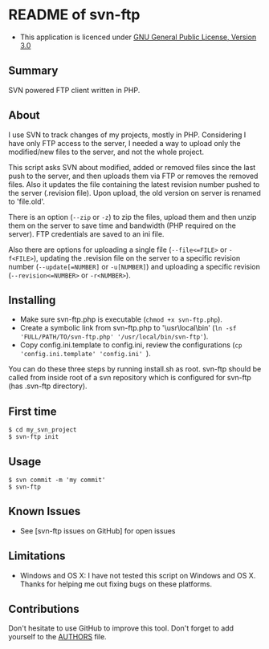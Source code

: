 README of svn-ftp
=================

* This application is licenced under [GNU General Public License, Version 3.0]

Summary
-------

SVN powered FTP client written in PHP.


About
-----

I use SVN to track changes of my projects, mostly in PHP. Considering I have 
only FTP access to the server, I needed a way to upload only the modified/new files 
to the server, and not the whole project.

This script asks SVN about modified, added or removed files since the last push to the server,
and then uploads them via FTP or removes the removed files. Also it updates the file 
containing the latest revision number pushed to the server (.revision file). Upon upload, the old
version on server is renamed to 'file.old'.

There is an option (`--zip` or `-z`) to zip the files, upload them and then unzip them on the
server to save time and bandwidth (PHP required on the server). FTP credentials are saved to
an ini file.

Also there are options for uploading a single file (`--file<=FILE>` or `-f<FILE>`), updating 
the .revision file on the server to a specific revision number (`--update[=NUMBER]` or `-u[NUMBER]`) and uploading
a specific revision (`--revision<=NUMBER>` or `-r<NUMBER>`).

Installing
----------

- Make sure svn-ftp.php is executable (`chmod +x svn-ftp.php`).
- Create a symbolic link from svn-ftp.php to '\usr\local\bin' (`ln -sf 'FULL/PATH/TO/svn-ftp.php' '/usr/local/bin/svn-ftp'`).
- Copy config.ini.template to config.ini, review the configurations (`cp 'config.ini.template' 'config.ini' `).

You can do these three steps by running install.sh as root. svn-ftp should be called from inside root
of a svn repository which is configured for svn-ftp (has .svn-ftp directory).


First time
-----------

    $ cd my_svn_project
    $ svn-ftp init

Usage
------
	$ svn commit -m 'my commit'
    $ svn-ftp

Known Issues
------------

* See [svn-ftp issues on GitHub] for open issues

Limitations
-----------

* Windows and OS X: I have not tested this script on Windows and OS X. Thanks for helping me out fixing bugs on these platforms.

Contributions
-------------

Don't hesitate to use GitHub to improve this tool. Don't forget to add yourself to the [AUTHORS](AUTHORS) file.

[GNU General Public License, Version 3.0]: http://www.gnu.org/licenses/gpl-3.0-standalone.html
